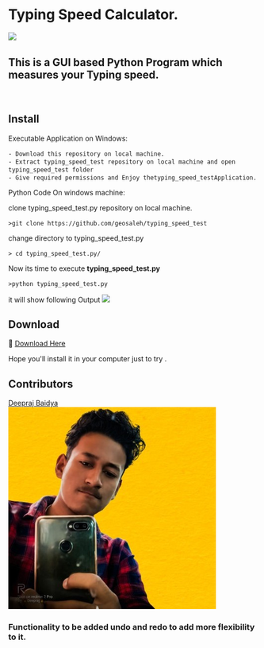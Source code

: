 # Typing Speed Calculator.

<img src="sample1.png">

## This is a GUI based Python Program which measures your Typing speed.
<br>

 ## Install
  Executable Application on Windows:
  ```
  - Download this repository on local machine.
  - Extract typing_speed_test repository on local machine and open typing_speed_test folder
  - Give required permissions and Enjoy thetyping_speed_testApplication.
  ```

  Python Code On windows machine:

  clone typing_speed_test.py repository on local machine.
  ```
  >git clone https://github.com/geosaleh/typing_speed_test
  ```
  change directory to typing_speed_test.py
  ```
  > cd typing_speed_test.py/
  ```

Now its time to execute **typing_speed_test.py**
```
>python typing_speed_test.py
```
it will show following Output
<img src="sample2.png">

## Download
:paperclip: [Download Here](https://github.com/geosaleh/typing_speed_test)

Hope you'll install it in your computer just to try .


## Contributors
[Deepraj Baidya](https://github.com/deepraj02)
<img src="Pic1.jpg">

### Functionality to be added undo and redo to add more flexibility to it.
